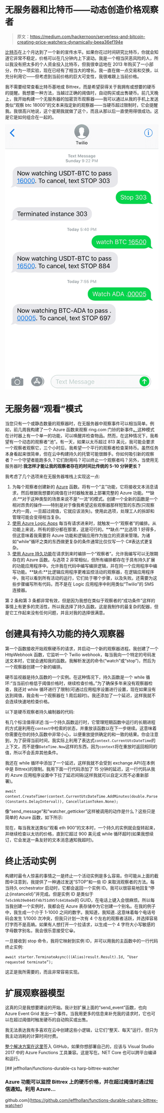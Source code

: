 # 无服务器和比特币——动态创造价格观察者

> 原文：<https://medium.com/hackernoon/serverless-and-bitcoin-creating-price-watchers-dynamically-beea36ef194e>

[比特币](https://hackernoon.com/tagged/bitcoin)在上个月达到了一个新的宣传水平。如果你花过时间研究比特币，你就会知道它非常不稳定，价格可以在几分钟内上下波动。我是一个相当厌恶风险的人，所以我没有把太多的个人资金投入比特币，但我很幸运地在 2013 年购买了一小部分，作为一项实验，现在已经有了相当大的增长。我一直在做一点交易和交换，以充分利用它——但考虑到当前价格的巨大可变性，我很难跟上当前价格。

我不需要经常查看比特币基地或 Bittrex，而是希望获得关于我拥有或想要的硬币的提醒。我想要一种方法，当越过正确的阈值时，自动购买或出售硬币。前几天晚上，我开始构建一个无服务器的加密货币观察器——我可以通过从我的手机上发送类似“观察 btc 18000”的文本来指定新的观察器——当硬币超过限制时，它会提醒我。我很高兴地说，这个星期我就做了这个，而且从那以后一直使用得很成功。这是它是如何组合在一起的。

![](img/cb02fbcf496b715f9802b07c9bc51df9.png)

# 无服务器“观看”模式

当您只有一个或静态数量的观察器时，在无服务器中观察事件可以相当简单。例如，前几周我构建了一个 Azure 函数来观察 ring.com 门铃的新事件[。](/@jeffhollan/serverless-doorbell-azure-functions-and-ring-com-f24b44e01645)这种模式在计时器上有一个单一的功能，可以唤醒并检查物品。然而，在这种情况下，我希望有一个动态的观察者“池”。有一天，如果以太币超过 813 美元，我可能会要求一个观察者观察它，三个小时后，我希望一个平行的观察者检查莱特币。虽然任务本身看起来很简单，但在云中构建持久的托管可能很棘手。你如何吸引新的观察者？一个守望者能跑多久？它们耐用吗？可以终止一个观察者吗？另外，当使用无服务器时:**我怎样才能让我的观察者存在的时间比传统的 5-10 分钟更长？**

我考虑了几个选项来在无服务器堆栈上实现这一点:

1.  为每个观察者创建新的 [Azure](https://hackernoon.com/tagged/azure) 函数。将有一个“主”功能，它将接收文本消息请求，然后根据我想要的阈值在计时器触发器上部署完整的 Azure 功能。**缺点:**对于这种类型的场景来说不是“一流”的模式。创建一个全新的函数是一个相对昂贵的操作——特别是对于像我希望这些观察器那样短暂的东西(只观察大约一周，一旦超过阈值，它就应该消失)。使用此选项，处理工人的拆卸和管理可能会变得相当复杂。
2.  [使用 Azure Logic Apps](https://docs.microsoft.com/en-us/azure/logic-apps/logic-apps-what-are-logic-apps) 每当有请求进来时，就触发一个“观察者”的编排。从功能上来说，所有的部分都在那里，这是可行的。**缺点:**比选项 1 好得多，但这意味着我需要将 Azure 功能和逻辑应用作为独立的资源来管理。为诸如“while”循环之类的东西做更复杂的条件通常比仅仅写一个 C#表达式更复杂。
3.  [使用 Azure 持久功能](https://docs.microsoft.com/en-us/azure/azure-functions/durable-functions-overview)在请求到来时编排一个“观察者”。允许我编写可以无限期存在的 Azure 函数。与选项 2 非常相似，但所有编排都存在于具有持久扩展的功能应用程序中。允许我在代码中编写编排逻辑，并在同一个应用程序中编写功能。**缺点:**比逻辑应用程序更难监控活动的观察器，在逻辑应用程序中，我可以看到所有活动的运行，它们处于哪个步骤，以及失败。还需要为这些步骤编写所有代码，而不是在 Logic 应用程序中利用类似“Twilio”的 SMS 连接器。

第 2 条和第 3 条都非常有效，但是因为我想在类似于观察者的“成功条件”这样的事情上有更多的灵活性，所以我选择了持久函数。这是我制作的最复杂的配器，但是它工作起来没有任何问题，并且对我的选择很满意。

# 创建具有持久功能的持久观察器

第一个函数接收开始观察硬币的请求，并启动一个新的观察器进程。我创建了一个 HttpWebhook 函数，它监听一个 Twilio webhook，每当我向一个特定的号码发送文本时，它就会通知我的函数。我解析发送的命令(“watch”或“stop”)，然后为一个观察器创建一个新的编排。

硬币监视器是持久函数的一个实例。在这种情况下，持久函数是一个 while 循环:“当当前价格低于阈值价格时，继续检查价格。”为了确保多年来没有观察器检查，我还对 while 循环进行了限制(可通过应用程序设置进行设置，现在如果没有达到阈值，我会有一个观察器在 1 周后超时)。我还添加了一个延迟，这样我就不会连续快速地检查价格。

以下是硬币观察者持久编制器的代码:

有几个标注值得详述:当一个持久函数运行时，它管理短期函数中运行的长期进程的方式是利用在`context`中检索的状态，并重放该函数以在下一步继续。这意味着你需要在你的持久函数中非常小心，以便重放提供确定的和一致的结果。你会注意到，为了获得当前时间，我实际上利用了表达式`context.CurrentUtcDateTime`的上下文，而不是像`DateTime.Now`这样的东西，因为`context`将在重放时返回相同的值，所以不会丢弃其他条件。

我还在 while 循环中添加了一个延迟，这样我就不会受到 exchange API(在本例中是 Bittrex)的限制。我用下面一行代码添加了 15 分钟的延迟，这一行代码从我的 Azure 应用程序设置中下拉了延迟间隔(这样我就可以自定义而不必重新部署)。

`await context.CreateTimer(context.CurrentUtcDateTime.AddMinutes(double.Parse(Constants.DelayInterval)), CancellationToken.None);`

像“send_message”和“watcher_getticker”这样被调用的动作是什么？这些只是简单的 Azure 函数，如下所示:

现在，每当我发送类似“观看 eth 900”的文本时，一个持久的实例就会旋转起来，并继续检查以太坊的价格，直到它超过 900 美元或 while 循环超时(如果我想续订，它会发送一条友好的文本消息通知我超时)。

# 终止活动实例

构建时最令人惊喜的事情之一是终止一个活动实例是多么容易。你可能从上面的截图中注意到，我提供了一种通过发送“STOP”和一些 ID 来取消观察者的方法。每当持久 orchestrator 启动时，它都会返回一个实例 ID。我可以很容易地回复“停止{instanceId}”并完成。但是实例 ID 是类似于`fe5cb9b39e0445f4b751d95fc6410ade`的 GUID，在电话上键入会很麻烦。所以每当我创建一个实例时，我都会在 Azure 表存储中为它创建一个别名。在我的例子中，我生成一个介于 1-1000 之间的数字。我知道，我知道..这意味着每个电话号码会发生 1/1000 次冲突，但我只计划一次有 4 个左右的观察者活跃，并选择容易打字而不是高熵。如果有人想打开一个拉请求，以生成一个 4 字符大小写敏感的字母数字别名，我会很乐意接受它😀。

一旦接收到 stop 命令，我将它映射到实例 ID，并可以用我的主函数中的一行代码终止实例:

`await starter.TerminateAsync(((Alias)result.Result).Id, “User requested terminate”);`

这正是我所需要的，而且非常容易实现。

# 扩展观察器模型

这真的只是我想要建设的开始。我计划扩展上面的“send_event”函数，也向 Azure Event Grid 发出一个事件。当我用更多的信息来补充我的请求时，它也可以在超过阈值时触发硬币的自动购买或出售。

我无法表达我有多喜欢在云中创建这些小逻辑，让它们“整天、每天”运行，但只为我主动消耗的计算时间付费。

[整个解决方案在这里](https://github.com/jeffhollan/functions-durable-csharp-bittrex-watcher)签入 GitHub，如果你想部署自己的，应该与 Visual Studio 2017 中的 Azure Functions 工具兼容。这是写在。NET Core 也可以跨平台编译和运行。

[](https://github.com/jeffhollan/functions-durable-csharp-bittrex-watcher) [## jeffhollan/functions-durable-cs harp-bittrex-watcher

### Azure 功能可以监控 Bittrex 上的硬币价格，并在超过阈值时通过短信通知。利用 Azure…

github.com](https://github.com/jeffhollan/functions-durable-csharp-bittrex-watcher)